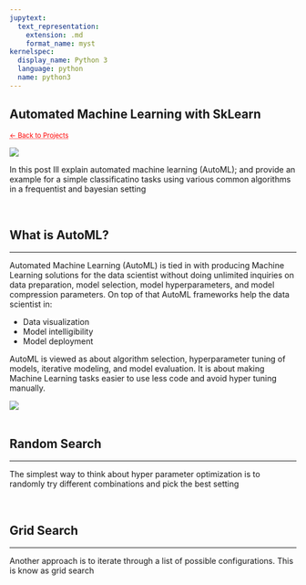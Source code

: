 ```yaml
---
jupytext:
  text_representation:
    extension: .md
    format_name: myst
kernelspec:
  display_name: Python 3
  language: python
  name: python3
---
```


##  Automated Machine Learning with SkLearn

 <sub> <a href="https://jmhuer.github.io/mini_book/_build/html/docs/portfolio.html" style="color: red; text-decoration: underline;text-decoration-style: dotted;">← Back to Projects</a> </sub>

<img src="../../../../images/automatedml.png" align="center"/>

<br>

 In this post Ill explain automated machine learning (AutoML); and provide an example for a simple classificatino tasks using various common algorithms in a frequentist and bayesian setting

<br>


## What is AutoML?
---

Automated Machine Learning (AutoML) is tied in with producing Machine Learning solutions for the data scientist without doing unlimited inquiries on data preparation, model selection, model hyperparameters, and model compression parameters.
On top of that AutoML frameworks help the data scientist in:
- Data visualization
- Model intelligibility
- Model deployment

AutoML is viewed as about algorithm selection, hyperparameter tuning of models, iterative modeling, and model evaluation. It is about making Machine Learning tasks easier to use less code and avoid hyper tuning manually.

<img src="../../../../images/automl.png" align="center" />

<br>
<br>

## Random Search
---

The simplest way to think about hyper parameter optimization is to randomly try different combinations and pick the best setting

<br>

## Grid Search
---

Another approach is to iterate through a list of possible configurations. This is know as grid search


















